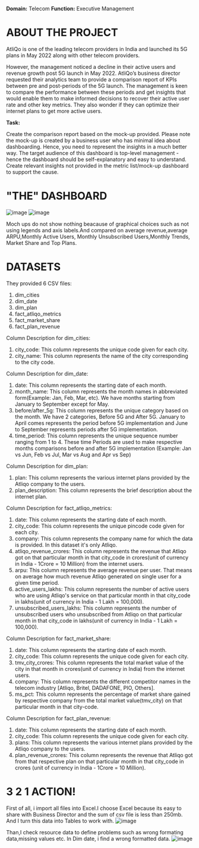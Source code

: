 **Domain:** Telecom                                                                          **Function:** Executive Management

# ABOUT THE PROJECT
AtliQo is one of the leading telecom providers in India and launched its 5G plans in May 2022 along with other telecom providers.

However, the management noticed a decline in their active users and revenue growth post 5G launch in May 2022. AtliQo’s business director requested their analytics team to provide a comparison report of KPIs between pre and post-periods of the 5G launch.
The management is keen to compare the performance between these periods and get insights that would enable them to make informed decisions to recover their active user rate and other key metrics. 
They also wonder if they can optimize their internet plans to get more active users. 

**Task:**  

Create the comparison report based on the mock-up provided. Please note the mock-up is created by a business user who has minimal idea about dashboarding.
Hence, you need to represent the insights in a much better way.
The target audience of this dashboard is top-level management - hence the dashboard should be self-explanatory and easy to understand.
Create relevant insights not provided in the metric list/mock-up dashboard to support the cause.

# "THE" DASHBOARD

![image](https://github.com/user-attachments/assets/418177e1-7c89-4605-ade0-7633cd3d71e0)
![image](https://github.com/user-attachments/assets/d8a76752-2e39-475c-a32a-0104c4a13d1c)

Moch ups do not show nothing beacause of graphical choices such as not using legends and axis labels.And compared on average revenue,average ARPU,Monthly Active Users,
Monthly Unsubscribed Users,Monthly Trends, Market Share and Top Plans.

# DATASETS

They provided 6 CSV files:

1. dim_cities
2. dim_date
3. dim_plan
4. fact_atliqo_metrics
5. fact_market_share
6. fact_plan_revenue



Column Description for dim_cities:

1. city_code: This column represents the unique code given for each city.
2. city_name: This column represents the name of the city corresponding to the city code.



Column Description for dim_date:
1. date: This column represents the starting date of each month. 
2. month_name: This column represents the month names in abbreviated form(Example: Jan, Feb, Mar, etc). We have months starting from January to September except for May.
3. before/after_5g: This column represents the unique category based on the month. We have 2 categories, Before 5G and After 5G. January to April comes represents the period before 5G implementation and June to September represents periods after 5G implementation.
4. time_period: This column represents the unique sequence number ranging from 1 to 4. These time Periods are used to make respective months comparisons before and after 5G implementation (Example: Jan vs Jun, Feb vs Jul, Mar vs Aug and Apr vs Sep)




Column Description for dim_plan:

1. plan: This column represents the various internet plans provided by the Atliqo company to the users. 
2. plan_description: This column represents the brief description about the internet plan.



Column Description for fact_atliqo_metrics:

1. date: This column represents the starting date of each month.
2. city_code: This column represents the unique pincode code given for each city.
3. company: This column represents the company name for which the data is provided. In this dataset it's only Atliqo. 
4. atliqo_revenue_crores: This column represents the revenue that Atliqo got on that particular month in that city_code in crores(unit of currency in India - 1Crore = 10 Million) from the internet users. 
5. arpu: This column represents the average revenue per user. That means on average how much revenue Atliqo generated on single user for a given time period.
6. active_users_lakhs: This column represents the number of active users who are using Atliqo's service on that particular month in that city_code in lakhs(unit of currency in India - 1 Lakh = 100,000).
7. unsubscribed_users_lakhs: This column represents the number of unsubscribed users who unsubscribed from Atliqo on that particular month in that city_code in lakhs(unit of currency in India - 1 Lakh = 100,000). 




Column Description for fact_market_share:
1. date: This column represents the starting date of each month.
2. city_code: This column represents the unique code given for each city.
3. tmv_city_crores: This column represents the total market value of the city in that month in crores(unit of currency in India) from the internet users. 
4. company: This column represents the different competitor names in the telecom industry [Atliqo, Britel, DADAFONE, PIO, Others].
5. ms_pct: This column represents the percentage of market share gained by respective company from the total market value(tmv_city) on that particular month in that city-code. 




Column Description for fact_plan_revenue:
1. date: This column represents the starting date of each month.
2. city_code: This column represents the unique code given for each city.
3. plans: This column represents the various internet plans provided by the Atliqo company to the users.
4. plan_revenue_crores: This column represents the revenue that Atliqo got from that respective plan on that particular month in that city_code in crores (unit of currency in India - 1Crore = 10 Million).

# 3 2 1 ACTION!
First of all, i import all files into Excel.I choose Excel because its easy to share with Business Director and the sum of csv file is less than 250mb.
And I turn this data into Tables to work with.
![image](https://github.com/user-attachments/assets/1a39c80f-13b2-48d2-83bd-0de72a847e46)

Than,I check  resource data to define problems such as wrong formating data,missing values etc.
In Dim date, i find a wrong formatted data.
![image](https://github.com/user-attachments/assets/f954020f-1a24-4aff-8d3f-c9dbdf380724)



